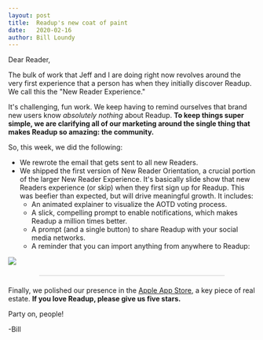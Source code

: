 ```yaml
---
layout: post
title:  Readup's new coat of paint
date:   2020-02-16
author: Bill Loundy
---
```

<p>
Dear Reader,
</p>

<p>
The bulk of work that Jeff and I are doing right now revolves around the very first experience that a person has when they initially discover Readup. We call this the "New Reader Experience."
</p>

<p>
It's challenging, fun work. We keep having to remind ourselves that brand new users know <em>absolutely nothing</em> about Readup. <strong>To keep things super simple, we are clarifying all of our marketing around the single thing that makes Readup so amazing: the community.</strong>
</p>

<p>
So, this week, we did the following:
</p>

<p>
    <ul>
        <li> We rewrote the email that gets sent to all new Readers.</li>
        <li> We shipped the first version of New Reader Orientation, a crucial portion of the larger New Reader Experience. It's basically slide show that new Readers experience (or skip) when they first sign up for Readup. This was beefier than expected, but will drive meaningful growth. It includes: 
            <ul>
                <li>An animated explainer to visualize the AOTD voting process.</li>
                <li>A slick, compelling prompt to enable notifications, which makes Readup a million times better.</li>
                <li>A prompt (and a single button) to share Readup with your social media networks.</li>
                <li>A reminder that you can import anything from anywhere to Readup:</li>
            </ul>
        </li>
    </ul>
</p>

<p>
    <img src="http://blog.readup.com/pics/import.png" style="display:block;margin:0 auto;max-width:100%;">
</p>

<p>
<div style="width:75%;margin:1.5em auto;border-bottom:1px solid #ccc;"></div>
</p>

<p>
Finally, we polished our presence in the <a href="https://apps.apple.com/us/app/readup-app/id1441825432">Apple App Store</a>, a key piece of real estate. <strong>If you love Readup, please give us five stars.</strong>

<p>
Party on, people! 
</p>

<p>
-Bill 
</p>